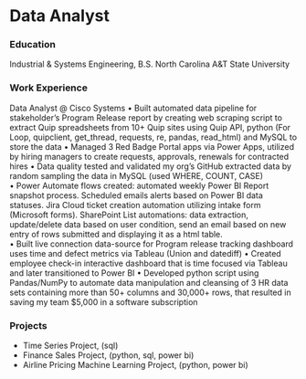 # Data Analyst

### Education
Industrial & Systems Engineering, B.S.
North Carolina A&T State University

### Work Experience 
Data Analyst @ Cisco Systems
• Built automated data pipeline for stakeholder’s Program Release report by creating web scraping script to extract Quip spreadsheets from 10+ Quip sites using Quip API, python (For Loop, quipclient, get_thread, requests, re, pandas, read_html) and MySQL to store the data
•	Managed 3 Red Badge Portal apps via Power Apps, utilized by hiring managers to create requests, approvals, renewals for contracted hires
•	Data quality tested and validated my org’s GitHub extracted data by random sampling the data in MySQL (used WHERE, COUNT, CASE)  
•	Power Automate flows created: automated weekly Power BI Report snapshot process. Scheduled emails alerts based on Power BI data statuses. Jira Cloud ticket creation automation utilizing intake form (Microsoft forms). SharePoint List automations: data extraction, update/delete data based on user condition, send an email based on new entry of rows submitted and displaying it as a html table.  
•	Built live connection data-source for Program release tracking dashboard uses time and defect metrics via Tableau (Union and datediff)
•	Created employee check-in interactive dashboard that is time focused via Tableau and later transitioned to Power BI
•	Developed python script using Pandas/NumPy to automate data manipulation and cleansing of 3 HR data sets containing more than 50+ columns and 30,000+ rows, that resulted in saving my team $5,000 in a software subscription

### Projects
- Time Series Project, (sql) 
- Finance Sales Project, (python, sql, power bi)
- Airline Pricing Machine Learning Project, (python, power bi)
  
